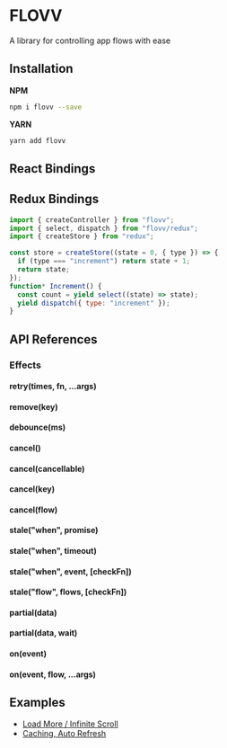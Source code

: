 # FLOVV

A library for controlling app flows with ease

## Installation

**NPM**

```bash
npm i flovv --save
```

**YARN**

```bash
yarn add flovv
```

## React Bindings

## Redux Bindings

```js
import { createController } from "flovv";
import { select, dispatch } from "flovv/redux";
import { createStore } from "redux";

const store = createStore((state = 0, { type }) => {
  if (type === "increment") return state + 1;
  return state;
});
function* Increment() {
  const count = yield select((state) => state);
  yield dispatch({ type: "increment" });
}
```

## API References

### Effects

#### retry(times, fn, ...args)

#### remove(key)

#### debounce(ms)

#### cancel()

#### cancel(cancellable)

#### cancel(key)

#### cancel(flow)

#### stale("when", promise)

#### stale("when", timeout)

#### stale("when", event, \[checkFn])

#### stale("flow", flows, \[checkFn])

#### partial(data)

#### partial(data, wait)

#### on(event)

#### on(event, flow, ...args)

## Examples

- [Load More / Infinite Scroll](https://codesandbox.io/s/flovv-reddit-infinite-demo-nnq70?file=/src/App.js)
- [Caching, Auto Refresh](https://codesandbox.io/s/flovv-reddit-demo-nc5fw?file=/src/App.js)
